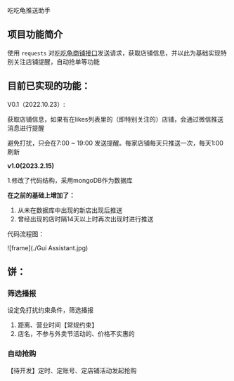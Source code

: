 吃吃龟推送助手



## 项目功能简介

使用 `requests` 对[吃吃龟商铺接口](https://shop.laiyangni.com/api/lyn/wechat/home/shopInfo/v2)发送请求，获取店铺信息，并以此为基础实现特别关注店铺提醒，自动抢单等功能

## 目前已实现的功能：

V0.1（2022.10.23）:

获取店铺信息，如果有在likes列表里的（即特别关注的）店铺，会通过微信推送消息进行提醒

避免打扰，只会在7:00 ~ 19:00 发送提醒。每家店铺每天只推送一次，每天1:00刷新

**v1.0(2023.2.15)**

1.修改了代码结构，采用mongoDB作为数据库

**在之前的基础上增加了：**
1. 从未在数据库中出现的新店出现后推送 
2. 曾经出现的店时隔14天以上时再次出现时进行推送
   
代码流程图：

![frame](./Gui Assistant.jpg)


## 饼：

### 筛选播报

设定免打扰约束条件，筛选播报

1. 距离、营业时间【常规约束】
2. 店名，不参与外卖节活动的、价格不实惠的


### 自动抢购

【待开发】定时、定账号、定店铺活动发起抢购

